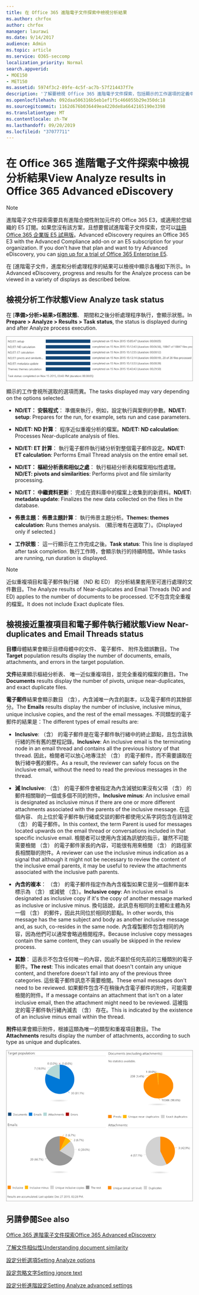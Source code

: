 ```yaml
---
title: 在 Office 365 進階電子文件探索中檢視分析結果
ms.author: chrfox
author: chrfox
manager: laurawi
ms.date: 9/14/2017
audience: Admin
ms.topic: article
ms.service: O365-seccomp
localization_priority: Normal
search.appverid:
- MOE150
- MET150
ms.assetid: 5974f3c2-89fe-4c5f-ac7b-57f214437f7e
description: '了解要檢視 Office 365 進階電子文件探索，包括顯示的工作選項的定義中的分析處理的結果。  '
ms.openlocfilehash: 092daa506316b5eb1ef1f5c466055b29e350dc18
ms.sourcegitcommit: 1162d676b036449ea4220de8a6642165190e3398
ms.translationtype: MT
ms.contentlocale: zh-TW
ms.lasthandoff: 09/20/2019
ms.locfileid: "37077711"
---
```

# <a name="view-analyze-results-in-office-365-advanced-ediscovery"></a><span data-ttu-id="a3d7c-103">在 Office 365 進階電子文件探索中檢視分析結果</span><span class="sxs-lookup"><span data-stu-id="a3d7c-103">View Analyze results in Office 365 Advanced eDiscovery</span></span>

> [!NOTE]
> <span data-ttu-id="a3d7c-p101">進階電子文件探索需要具有進階合規性附加元件的 Office 365 E3，或適用於您組織的 E5 訂閱。如果您沒有該方案，且想要嘗試進階電子文件探索，您可以[註冊 Office 365 企業版 E5 試用版](https://go.microsoft.com/fwlink/p/?LinkID=698279)。</span><span class="sxs-lookup"><span data-stu-id="a3d7c-p101">Advanced eDiscovery requires an Office 365 E3 with the Advanced Compliance add-on or an E5 subscription for your organization. If you don't have that plan and want to try Advanced eDiscovery, you can [sign up for a trial of Office 365 Enterprise E5](https://go.microsoft.com/fwlink/p/?LinkID=698279).</span></span> 
  
<span data-ttu-id="a3d7c-106">在 [進階電子文件，進度和分析處理程序的結果可以檢視中顯示各種如下所示。</span><span class="sxs-lookup"><span data-stu-id="a3d7c-106">In Advanced eDiscovery, progress and results for the Analyze process can be viewed in a variety of displays as described below.</span></span>
  
## <a name="view-analyze-task-status"></a><span data-ttu-id="a3d7c-107">檢視分析工作狀態</span><span class="sxs-lookup"><span data-stu-id="a3d7c-107">View Analyze task status</span></span>

<span data-ttu-id="a3d7c-108">在 [**準備\>分析\>結果\>任務狀態**、 期間和之後分析處理程序執行，會顯示狀態。</span><span class="sxs-lookup"><span data-stu-id="a3d7c-108">In **Prepare \> Analyze \> Results \> Task status**, the status is displayed during and after Analyze process execution.</span></span> 
  
![分析工作狀態](media/d0372978-ce08-4f4e-a1fc-aa918ae44364.png)
  
<span data-ttu-id="a3d7c-110">顯示的工作會視所選取的選項而異。</span><span class="sxs-lookup"><span data-stu-id="a3d7c-110">The tasks displayed may vary depending on the options selected.</span></span> 
  
- <span data-ttu-id="a3d7c-111">**ND/ET： 安裝程式**： 準備來執行，例如，設定執行與案例的參數。</span><span class="sxs-lookup"><span data-stu-id="a3d7c-111">**ND/ET: setup**: Prepares for the run, for example, sets run and case parameters.</span></span>
    
- <span data-ttu-id="a3d7c-112">**ND/ET: ND 計算**： 程序近似重複分析的檔案。</span><span class="sxs-lookup"><span data-stu-id="a3d7c-112">**ND/ET: ND calculation**: Processes Near-duplicate analysis of files.</span></span>
    
- <span data-ttu-id="a3d7c-113">**ND/ET: ET 計算**： 執行電子郵件執行緒分析對整個電子郵件設定。</span><span class="sxs-lookup"><span data-stu-id="a3d7c-113">**ND/ET: ET calculation**: Performs Email Thread analysis on the entire email set.</span></span>
    
- <span data-ttu-id="a3d7c-114">**ND/ET： 樞紐分析表和相似之處**： 執行樞紐分析表和檔案相似性處理。</span><span class="sxs-lookup"><span data-stu-id="a3d7c-114">**ND/ET: pivots and similarities**: Performs pivot and file similarity processing.</span></span>
    
- <span data-ttu-id="a3d7c-115">**ND/ET： 中繼資料更新**： 完成在資料庫中的檔案上收集到的新資料。</span><span class="sxs-lookup"><span data-stu-id="a3d7c-115">**ND/ET: metadata update**: Finalizes the new data collected on the files in the database.</span></span>
    
- <span data-ttu-id="a3d7c-116">**佈景主題： 佈景主題計算**： 執行佈景主題分析。</span><span class="sxs-lookup"><span data-stu-id="a3d7c-116">**Themes: themes calculation**: Runs themes analysis.</span></span> <span data-ttu-id="a3d7c-117">（顯示唯有在選取了）。</span><span class="sxs-lookup"><span data-stu-id="a3d7c-117">(Displayed only if selected.)</span></span>
    
- <span data-ttu-id="a3d7c-118">**工作狀態**： 這一行顯示在工作完成之後。</span><span class="sxs-lookup"><span data-stu-id="a3d7c-118">**Task status**: This line is displayed after task completion.</span></span> <span data-ttu-id="a3d7c-119">執行工作時，會顯示執行的持續時間。</span><span class="sxs-lookup"><span data-stu-id="a3d7c-119">While tasks are running, run duration is displayed.</span></span>
    
> [!NOTE]
> <span data-ttu-id="a3d7c-120">近似重複項目和電子郵件執行緒 （ND 和 ED） 的分析結果套用至可進行處理的文件數目。</span><span class="sxs-lookup"><span data-stu-id="a3d7c-120">The Analyze results of Near-duplicates and Email Threads (ND and ED) applies to the number of documents to be processed.</span></span> <span data-ttu-id="a3d7c-121">它不包含完全重複的檔案。</span><span class="sxs-lookup"><span data-stu-id="a3d7c-121">It does not include Exact duplicate files.</span></span> 
  
## <a name="view-near-duplicates-and-email-threads-status"></a><span data-ttu-id="a3d7c-122">檢視接近重複項目和電子郵件執行緒狀態</span><span class="sxs-lookup"><span data-stu-id="a3d7c-122">View Near-duplicates and Email Threads status</span></span>

<span data-ttu-id="a3d7c-123">**目標**母體結果會顯示目標母體中的文件、 電子郵件、 附件及錯誤數目。</span><span class="sxs-lookup"><span data-stu-id="a3d7c-123">The **Target** population results display the number of documents, emails, attachments, and errors in the target population.</span></span> 
  
<span data-ttu-id="a3d7c-124">**文件**結果顯示樞紐分析表、 唯一近似重複項目，並完全重複的檔案的數目。</span><span class="sxs-lookup"><span data-stu-id="a3d7c-124">The **Documents** results display the number of pivots, unique near-duplicates, and exact duplicate files.</span></span> 
  
<span data-ttu-id="a3d7c-125">**電子郵件**結果會顯示數目 （含），內含減唯一內含的副本，以及電子郵件的其餘部分。</span><span class="sxs-lookup"><span data-stu-id="a3d7c-125">The **Emails** results display the number of inclusive, inclusive minus, unique inclusive copies, and the rest of the email messages.</span></span> <span data-ttu-id="a3d7c-126">不同類型的電子郵件的結果是：</span><span class="sxs-lookup"><span data-stu-id="a3d7c-126">The different types of email results are:</span></span> 
  
- <span data-ttu-id="a3d7c-127">**Inclusive**: （含） 的電子郵件是在電子郵件執行緒中的終止節點，且包含該執行緒的所有舊的歷程記錄。</span><span class="sxs-lookup"><span data-stu-id="a3d7c-127">**Inclusive**: An inclusive email is the terminating node in an email thread and contains all the previous history of that thread.</span></span> <span data-ttu-id="a3d7c-128">因此，檢閱者可以放心地專注於 （含） 的電子郵件，而不需要讀取在執行緒中舊的郵件。</span><span class="sxs-lookup"><span data-stu-id="a3d7c-128">As a result, the reviewer can safely focus on the inclusive email, without the need to read the previous messages in the thread.</span></span> 
    
- <span data-ttu-id="a3d7c-129">**減 Inclusive**: （含） 的電子郵件會被指定為內含減號如果沒有父項 （含） 的郵件相關聯的一個或多個不同的附件。</span><span class="sxs-lookup"><span data-stu-id="a3d7c-129">**Inclusive minus**: An inclusive email is designated as inclusive minus if there are one or more different attachments associated with the parents of the inclusive message.</span></span> <span data-ttu-id="a3d7c-130">在這個內容、 向上位於電子郵件執行緒或交談的郵件都使用父系字詞包含在該特定 （含） 的電子郵件。</span><span class="sxs-lookup"><span data-stu-id="a3d7c-130">In this context, the term Parent is used for messages located upwards on the email thread or conversations included in that specific inclusive email.</span></span> <span data-ttu-id="a3d7c-131">檢閱者可以使用內含減為訊號的指示，雖然不可能需要檢閱 （含） 的電子郵件家長的內容，可能很有用來檢閱 （含） 的路徑家長相關聯的附件。</span><span class="sxs-lookup"><span data-stu-id="a3d7c-131">A reviewer can use the inclusive minus indication as a signal that although it might not be necessary to review the content of the inclusive email parents, it may be useful to review the attachments associated with the inclusive path parents.</span></span> 
    
- <span data-ttu-id="a3d7c-132">**內含的複本**： （含） 的電子郵件指定作為內含複製如果它是另一個郵件副本標示為 （含） 或減號 （含）。</span><span class="sxs-lookup"><span data-stu-id="a3d7c-132">**Inclusive copy**: An inclusive email is designated as inclusive copy if it's the copy of another message marked as inclusive or inclusive minus.</span></span> <span data-ttu-id="a3d7c-133">換句話說，此訊息有相同的主體和主體為另一個 （含） 的郵件，因此共同位於相同的節點。</span><span class="sxs-lookup"><span data-stu-id="a3d7c-133">In other words, this message has the same subject and body as another inclusive message and, as such, co-resides in the same node.</span></span> <span data-ttu-id="a3d7c-134">內含複製郵件包含相同的內容，因為他們可以通常會略過檢閱程序。</span><span class="sxs-lookup"><span data-stu-id="a3d7c-134">Because inclusive copy messages contain the same content, they can usually be skipped in the review process.</span></span> 
    
- <span data-ttu-id="a3d7c-135">**其餘**： 這表示不包含任何唯一的內容，因此不屬於任何先前的三種類別的電子郵件。</span><span class="sxs-lookup"><span data-stu-id="a3d7c-135">**The rest**: This indicates email that doesn't contain any unique content, and therefore doesn't fall into any of the previous three categories.</span></span> <span data-ttu-id="a3d7c-136">這些電子郵件訊息不需要檢閱。</span><span class="sxs-lookup"><span data-stu-id="a3d7c-136">These email messages don't need to be reviewed.</span></span> <span data-ttu-id="a3d7c-137">如果郵件包含不在稍後內含電子郵件的附件，可能需要檢閱的附件。</span><span class="sxs-lookup"><span data-stu-id="a3d7c-137">If a message contains an attachment that isn't on a later inclusive email, then the attachment might need to be reviewed.</span></span> <span data-ttu-id="a3d7c-138">這被指定的電子郵件執行緒內減去 （含） 存在。</span><span class="sxs-lookup"><span data-stu-id="a3d7c-138">This is indicated by the existence of an inclusive minus email within the thread.</span></span>
    
<span data-ttu-id="a3d7c-139">**附件**結果會顯示附件，根據這類為唯一的類型和重複項目數目。</span><span class="sxs-lookup"><span data-stu-id="a3d7c-139">The **Attachments** results display the number of attachments, according to such type as unique and duplicates.</span></span> 
  
![近似重複項目和電子郵件執行緒](media/54491303-0ee3-4739-b42e-d1ee486842fd.png)
  
## <a name="see-also"></a><span data-ttu-id="a3d7c-141">另請參閱</span><span class="sxs-lookup"><span data-stu-id="a3d7c-141">See also</span></span>

[<span data-ttu-id="a3d7c-142">Office 365 進階電子文件探索</span><span class="sxs-lookup"><span data-stu-id="a3d7c-142">Office 365 Advanced eDiscovery</span></span>](office-365-advanced-ediscovery.md)
  
[<span data-ttu-id="a3d7c-143">了解文件相似性</span><span class="sxs-lookup"><span data-stu-id="a3d7c-143">Understanding document similarity</span></span>](understand-document-similarity-in-advanced-ediscovery.md)
  
[<span data-ttu-id="a3d7c-144">設定分析選項</span><span class="sxs-lookup"><span data-stu-id="a3d7c-144">Setting Analyze options</span></span>](set-analyze-options-in-advanced-ediscovery.md)
  
[<span data-ttu-id="a3d7c-145">設定忽略文字</span><span class="sxs-lookup"><span data-stu-id="a3d7c-145">Setting ignore text</span></span>](set-ignore-text-in-advanced-ediscovery.md)
  
[<span data-ttu-id="a3d7c-146">設定分析進階設定</span><span class="sxs-lookup"><span data-stu-id="a3d7c-146">Setting Analyze advanced settings</span></span>](view-analyze-results-in-advanced-ediscovery.md)

